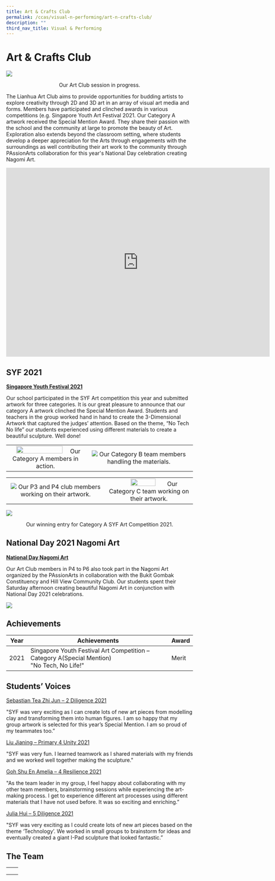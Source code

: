 ```yaml
---
title: Art & Crafts Club
permalink: /ccas/visual-n-performing/art-n-crafts-club/
description: ""
third_nav_title: Visual & Performing
---
```

# Art & Crafts Club

![](/images/CCAs/Art%20&%20Crafts%20Club/Art%20%20Crafts%20Club.jpg)

<center>Our Art Club session in progress.</center>

The Lianhua Art Club aims to provide opportunities for budding artists to explore creativity through 2D and 3D art in an array of visual art media and forms. Members have participated and clinched awards in various competitions (e.g. Singapore Youth Art Festival 2021. Our Category A artwork received the Special Mention Award. They share their passion with the school and the community at large to promote the beauty of Art. Exploration also extends beyond the classroom setting, where students develop a deeper appreciation for the Arts through engagements with the surroundings as well contributing their art work to the community through PAssionArts collaboration for this year's National Day celebration creating Nagomi Art.


<iframe width="711" height="510" src="https://www.youtube.com/embed/gt2ynGcQ1N8" title="Art Club P1 CCAs Experiences" frameborder="0" allow="accelerometer; autoplay; clipboard-write; encrypted-media; gyroscope; picture-in-picture" allowfullscreen></iframe>


## SYF 2021

**<u>Singapore Youth Festival 2021</u>**

Our school participated in the SYF Art competition this year and submitted artwork for three categories. It is our great pleasure to announce that our category A artwork clinched the Special Mention Award. Students and teachers in the group worked hand in hand to create the 3-Dimensional Artwork that captured the judges’ attention. Based on the theme, “No Tech No life” our students experienced using different materials to create a beautiful sculpture. Well done!

|     |     |
|:-:|:-:|
|  <img src="/images/CCAs/Art%20&%20Crafts%20Club/SYF%202021_1.jpg" style="width:80%"> Our Category A members in action. |  ![](/images/CCAs/Art%20&%20Crafts%20Club/SYF%202021_2.jpg) Our Category B team members handling the materials.  |

|    |       |
|:----:|:----:|
|  ![](/images/CCAs/Art%20&%20Crafts%20Club/SYF%202021_3.jpg)   Our P3 and P4 club members working on their artwork.  |  <img src="/images/CCAs/Art%20&%20Crafts%20Club/Training%20photos%203.jpg" style="width:55%">  Our Category C team working on their artwork. |

![](/images/CCAs/Art%20&%20Crafts%20Club/SYF%202021_4.jpg)  

<center>Our winning entry for Category A SYF Art Competition 2021.</center>

## National Day 2021 Nagomi Art

**<u>National Day Nagomi Art</u>**

Our Art Club members in P4 to P6 also took part in the Nagomi Art organized by the PAssionArts in collaboration with the Bukit Gombak Constituency and Hill View Community Club. Our students spent their Saturday afternoon creating beautiful Nagomi Art in conjunction with National Day 2021 celebrations.

![](/images/CCAs/Art%20&%20Crafts%20Club/NDP%202021%20Nagomi%20Art.png)


## Achievements

| Year | Achievements                                                                                  | Award |
|------|-------------------------------|-------|
| 2021 | Singapore Youth Festival Art Competition – Category A(Special Mention)<br>"No Tech, No Life!" | Merit |


## Students’ Voices

<u>Sebastian Tea Zhi Jun – 2 Diligence 2021</u>

"SYF was very exciting as I can create lots of new art pieces from modelling clay and transforming them into human figures. I am so happy that my group artwork is selected for this year’s Special Mention. I am so proud of my teammates too.”

  

<u>Liu Jianing – Primary 4 Unity 2021</u>

"SYF was very fun. I learned teamwork as I shared materials with my friends and we worked well together making the sculpture."

<u>Goh Shu En Amelia – 4 Resilience 2021</u>

"As the team leader in my group, I feel happy about collaborating with my other team members, brainstorming sessions while experiencing the art-making process. I get to experience different art processes using different materials that I have not used before. It was so exciting and enriching.”


<u>Julia Hui – 5 Diligence 2021</u>

"SYF was very exciting as I could create lots of new art pieces based on the theme ‘Technology’. We worked in small groups to brainstorm for ideas and eventually created a giant I-Pad sculpture that looked fantastic.”

## The Team

|   |   |
|:---:|:---:|
|   |   |
|   |   |
|   |   |